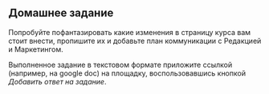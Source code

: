 ## Домашнее задание 

Попробуйте пофантазировать какие изменения в страницу курса вам стоит внести, пропишите их и добавьте план коммуникации с Редакцией и Маркетингом.

Выполненное задание в текстовом формате приложите ссылкой (например, на google doc) на площадку, воспользовавшись кнопкой *Добавить ответ на задание*.